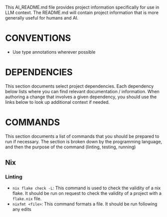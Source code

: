 This AI_README.md file provides project information specifically for use in LLM context. The README.md will contain project information that is more generally useful for humans and AI.

# CONVENTIONS

- Use type annotations wherever possible

# DEPENDENCIES 

This section documents select project dependencies. Each dependency below lists where you can find relevant documentation / information. When authoring a change that involves a given dependency, you should use the links below to look up additional context if needed.

# COMMANDS 

This section documents a list of commands that you should be prepared to run if necessary. The section is broken down by the programming language, and then the purpose of the command (linting, testing, running) 

## Nix

### Linting

- `nix flake check -L`: This command is used to check the validity of a nix flake. It should be run on request to check the validity of a project with a `flake.nix` file. 
- `nixfmt <file>`: This command formats a file. It should be run following any edits
